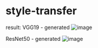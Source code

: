 # style-transfer

result:
VGG19 - generated
![image](https://user-images.githubusercontent.com/119610311/227718641-7738a142-b0ec-461d-b694-3efcf594a5f2.png)

ResNet50 - generated
![image](https://user-images.githubusercontent.com/119610311/227718663-6630be29-0486-4403-a3fc-22ba31872008.png)
